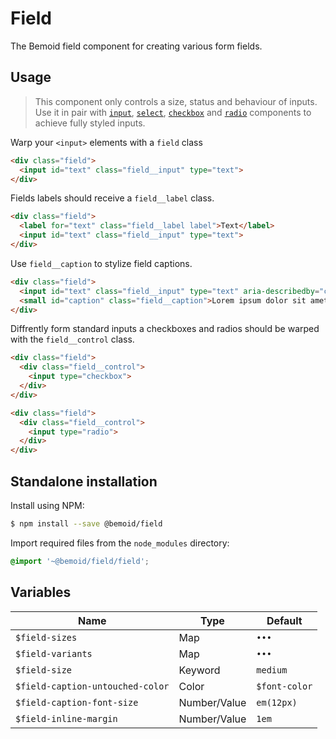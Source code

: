 # Field

The Bemoid field component for creating various form fields.

## Usage

> This component only controls a size, status and behaviour of inputs. Use it in pair with [`input`](), [`select`](), [`checkbox`]() and [`radio`]() components to achieve fully styled inputs.

Warp your `<input>` elements with a `field` class

```html
<div class="field">
  <input id="text" class="field__input" type="text">
</div>
```

Fields labels should receive a `field__label` class.

```html
<div class="field">
  <label for="text" class="field__label label">Text</label>
  <input id="text" class="field__input" type="text">
</div>
```

Use `field__caption` to stylize field captions.

```html
<div class="field">
  <input id="text" class="field__input" type="text" aria-describedby="caption">
  <small id="caption" class="field__caption">Lorem ipsum dolor sit amet.</small>
</div>
```

Diffrently form standard inputs a checkboxes and radios should be warped with the `field__control` class.

```html
<div class="field">
  <div class="field__control">
    <input type="checkbox">
  </div>
</div>
```

```html
<div class="field">
  <div class="field__control">
    <input type="radio">
  </div>
</div>
```

## Standalone installation

Install using NPM:

```bash
$ npm install --save @bemoid/field
```

Import required files from the `node_modules` directory:

```scss
@import '~@bemoid/field/field';
```

## Variables

|  Name  |  Type  |  Default  |
|---|---|---|
| `$field-sizes` | Map | `•••` |
| `$field-variants` | Map | `•••` |
| `$field-size` | Keyword | `medium` |
| `$field-caption-untouched-color` | Color | `$font-color` |
| `$field-caption-font-size` | Number/Value | `em(12px)` |
| `$field-inline-margin` | Number/Value | `1em` |

